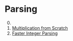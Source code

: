 # Parsing

0. []()
0. [Multiplication from Scratch](https://gist.github.com/reednj/faca61bca9f09f9e1e9462595be2e931)
0. [Faster Integer Parsing](https://rust-malaysia.github.io/code/2020/07/11/faster-integer-parsing.html)


